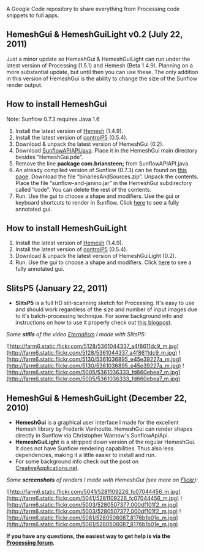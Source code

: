 A Google Code repository to share everything from Processing code snippets to full apps.

## HemeshGui & HemeshGuiLight v0.2 (July 22, 2011) ##

Just a minor update so HemeshGui & HemeshGuiLight can run under the latest version of Processing (1.5.1) and Hemesh (Beta 1.4.9). Planning on a more substantial update, but until then you can use these. The only addition in this version of HemeshGui is the ability to change the size of the Sunflow render output.

## How to install HemeshGui ##

Note: Sunflow 0.7.3 requires Java 1.6

  1. Install the latest version of [Hemesh](http://code.google.com/p/hemesh2010/downloads/list) (1.4.9).
  1. Install the latest version of [controlP5](http://www.sojamo.de/libraries/controlP5/index.html) (0.5.4).
  1. Download & unpack the latest version of HemeshGui (0.2).
  1. Download [SunflowAPIAPI.java](http://sunflowapiapi.googlecode.com/svn/trunk/SunflowAPIAPI/src/com/briansteen/SunflowAPIAPI.java). Place it in the HemeshGui main directory besides “HemeshGui.pde”.
  1. Remove the line **package com.briansteen;** from SunflowAPIAPI.java.
  1. An already compiled version of Sunflow (0.7.3) can be found on [this page](http://www.polyquark.com/opensource/). Download the file “binariesAndSources.zip”. Unpack the contents. Place the file “sunflow-and-janino.jar” in the HemeshGui subdirectory called “code”. You can delete the rest of the contents.
  1. Run. Use the gui to choose a shape and modifiers. Use the gui or keyboard shortcuts to render in Sunflow. Click [here](http://www.flickr.com/photos/amnonp5/5281532572/) to see a fully annotated gui.

## How to install HemeshGuiLight ##

  1. Install the latest version of [Hemesh](http://code.google.com/p/hemesh2010/downloads/list) (1.4.9).
  1. Install the latest version of [controlP5](http://www.sojamo.de/libraries/controlP5/index.html) (0.5.4).
  1. Download & unpack the latest version of HemeshGuiLight (0.2).
  1. Run. Use the gui to choose a shape and modifiers. Click [here](http://www.flickr.com/photos/amnonp5/5281532572/) to see a fully annotated gui.

## SlitsP5 (January 22, 2011) ##

  * **SlitsP5** is a full HD slit-scanning sketch for Processing. It's easy to use and should work regardless of the size and number of input images due to it's batch-processing technique. For some background info and instructions on how to use it properly check out [this blogpost](http://amnonp5.wordpress.com/2011/01/16/eternalism-the-art-of-slitscanning/).

_Some **stills** of the video [Eternalism](http://vimeo.com/18847955) I made with SlitsP5:_

![http://farm6.static.flickr.com/5128/5361044337_a4f8611dc9_m.jpg](http://farm6.static.flickr.com/5128/5361044337_a4f8611dc9_m.jpg)
![http://farm6.static.flickr.com/5130/5361036895_e45e39227a_m.jpg](http://farm6.static.flickr.com/5130/5361036895_e45e39227a_m.jpg)
![http://farm6.static.flickr.com/5005/5361036333_fd660ebea7_m.jpg](http://farm6.static.flickr.com/5005/5361036333_fd660ebea7_m.jpg)

## HemeshGui & HemeshGuiLight (December 22, 2010) ##

  * **HemeshGui** is a graphical user interface I made for the excellent Hemesh library by Frederik Vanhoutte. HemeshGui can render shapes directly in Sunflow via Christopher Warnow's SunflowApiApi.
  * **HemeshGuiLight** is a stripped down version of the regular HemeshGui. It does not have Sunflow rendering capabilities. Thus also less dependencies, making it a little easier to install and run.
  * For some background info check out the post on [CreativeApplications.net](http://www.creativeapplications.net/processing/hemesh-and-hemeshgui-processing/).

_Some **screenshots** of renders I made with HemeshGui (see more on [Flickr](http://www.flickr.com/photos/amnonp5/sets/72157625647108894/)):_

![http://farm6.static.flickr.com/5041/5281109226_fc07044456_m.jpg](http://farm6.static.flickr.com/5041/5281109226_fc07044456_m.jpg) ![http://farm6.static.flickr.com/5003/5280507377_000df101f2_m.jpg](http://farm6.static.flickr.com/5003/5280507377_000df101f2_m.jpg) ![http://farm6.static.flickr.com/5081/5280508087_8176b1b01e_m.jpg](http://farm6.static.flickr.com/5081/5280508087_8176b1b01e_m.jpg)

**If you have any questions, the easiest way to get help is via the [Processing forum](http://forum.processing.org/#Topic/25080000000580064).**